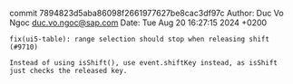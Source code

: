 commit 7894823d5aba86098f2661977627be8cac3df97c
Author: Duc Vo Ngoc <duc.vo.ngoc@sap.com>
Date:   Tue Aug 20 16:27:15 2024 +0200

    fix(ui5-table): range selection should stop when releasing shift (#9710)
    
    Instead of using isShift(), use event.shiftKey instead, as isShift just checks the released key.
